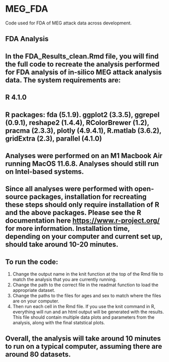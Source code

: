 # MEG_FDA
Code used for FDA of MEG attack data across development. 


## FDA Analysis
## In the FDA_Results_clean.Rmd file, you will find the full code to recreate the analysis performed for FDA analysis of in-silico MEG attack analysis data. The system requirements are:
## R 4.1.0
## R packages: fda (5.1.9). ggplot2 (3.3.5), ggrepel (0.9.1), reshape2 (1.4.4), RColorBrewer (1.2), pracma (2.3.3), plotly (4.9.4.1), R.matlab (3.6.2), gridExtra (2.3), parallel (4.1.0)
## Analyses were performed on an M1 Macbook Air running MacOS 11.6.8. Analyses should still run on Intel-based systems. 

## Since all analyses were performed with open-source packages, installation for recreating these steps should only require installation of R and the above packages. Please see the R documentation here https://www.r-project.org/ for more information. Installation time, depending on your computer and current set up, should take around 10-20 minutes. 


## To run the code:
1. Change the output name in the knit function at the top of the Rmd file to match the analysis that you are currently running. 
2. Change the path to the correct file in the readmat function to load the appropriate dataset. 
3. Change the paths to the files for ages and sex to match where the files are on your computer. 
4. Then run each cell in the Rmd file. If you use the knit command in R, everything will run and an html output will be generated with the results. This file should contain multiple data plots and parameters from the analysis, along with the final statstical plots.  

## Overall, the analysis will take around 10 minutes to run on a typical computer, assuming there are around 80 datasets.





